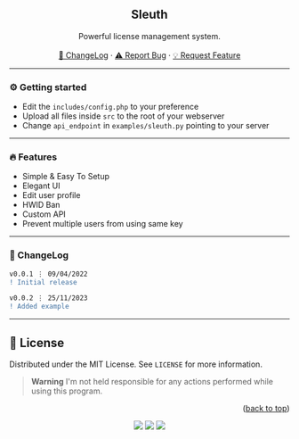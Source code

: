 <h2 align="center">Sleuth</h2>
  <p align="center">
   Powerful license management system. 
    <br />
    <br />
    <a href="https://github.com/Plasmonix/Sleuth#-changelog">📜 ChangeLog</a>
    ·
    <a href="https://github.com/Plasmonix/Sleuth/issues">⚠️ Report Bug</a>
    ·
    <a href="https://github.com/Plasmonix/Sleuth/issues">💡 Request Feature</a>
  </p>

---

### ⚙️ Getting started

- Edit the `includes/config.php` to your preference
- Upload all files inside `src` to the root of your webserver
- Change `api_endpoint` in `examples/sleuth.py` pointing to your server
---

### 🔥 Features

- Simple & Easy To Setup
- Elegant UI
- Edit user profile
- HWID Ban
- Custom API  
- Prevent multiple users from using same key

---

### 📜 ChangeLog

```diff
v0.0.1 ⋮ 09/04/2022
! Initial release

v0.0.2 ⋮ 25/11/2023
! Added example
```

---

## 📝 License

Distributed under the MIT License. See `LICENSE` for more information.


> **Warning**
> I'm not held responsible for any actions performed while using this program.

<p align="right">(<a href="#top">back to top</a>)</p>

<p align="center">
  <img src="https://img.shields.io/github/license/Plasmonix/Sleuth.svg?style=for-the-badge&labelColor=black&color=f429ff&logo=IOTA"/>
  <img src="https://img.shields.io/github/stars/Plasmonix/Sleuth.svg?style=for-the-badge&labelColor=black&color=f429ff&logo=IOTA"/>
  <img src="https://img.shields.io/github/languages/top/Plasmonix/Sleuth.svg?style=for-the-badge&labelColor=black&color=f429ff&logo=python"/>
</p>





